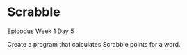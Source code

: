 Scrabble
========

Epicodus Week 1 Day 5

Create a program that calculates Scrabble points for a word.
